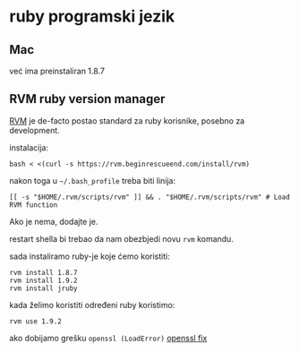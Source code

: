 # ruby programski jezik


## Mac

već ima preinstaliran 1.8.7


## RVM ruby version manager

[RVM](https://rvm.beginrescueend.com/) je de-facto postao standard za ruby korisnike, posebno za development.

instalacija:

```
bash < <(curl -s https://rvm.beginrescueend.com/install/rvm)
```

nakon toga u `~/.bash_profile` treba biti linija:

```
[[ -s "$HOME/.rvm/scripts/rvm" ]] && . "$HOME/.rvm/scripts/rvm" # Load RVM function
```

Ako je nema, dodajte je.

restart shella bi trebao da nam obezbjedi novu ```rvm``` komandu.

sada instaliramo ruby-je koje ćemo koristiti:

```
rvm install 1.8.7
rvm install 1.9.2
rvm install jruby
```

kada želimo koristiti određeni ruby koristimo:
```
rvm use 1.9.2
```

ako dobijamo grešku ```openssl (LoadError)``` [openssl fix](http://redmine.bring.out.ba/issues/24567)
